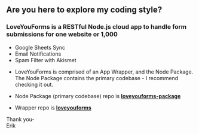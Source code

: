 ## Are you here to explore my coding style?

### LoveYouForms is a RESTful Node.js cloud app to handle form submissions for one website or 1,000
* Google Sheets Sync
* Email Notifications
* Spam Filter with Akismet

- LoveYouForms is comprised of an App Wrapper, and the Node Package. The Node Package contains the primary codebase - I recommend checking it out.

- Node Package (primary codebase) repo is **<a href="https://github.com/LoveYouFyi/loveyouforms-package">loveyouforms-package</a>**

- Wrapper repo is **<a href="https://github.com/LoveYouFyi/loveyouforms">loveyouforms</a>**

Thank you-<br>
Erik

<!--
**LoveYouFyi/LoveYouFyi** is a ✨ _special_ ✨ repository because its `README.md` (this file) appears on your GitHub profile.

Here are some ideas to get you started:

- 🔭 I’m currently working on ...
- 🌱 I’m currently learning ...
- 👯 I’m looking to collaborate on ...
- 🤔 I’m looking for help with ...
- 💬 Ask me about ...
- 📫 How to reach me: ...
- 😄 Pronouns: ...
- ⚡ Fun fact: ...
-->
